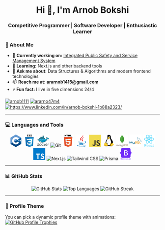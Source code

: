 <h1 align="center">Hi 👋, I'm Arnob Bokshi</h1>
<h3 align="center">Competitive Programmer | Software Developer | Enthusiastic Learner</h3>


### 🌟 About Me  

- 🔭 **Currently working on:** [Integrated Public Safety and Service Management System](https://github.com/arnob1111/Integrated-public-safety-and-service-management-system)  
- 🌱 **Learning:** Next.js and other backend tools  
- 💬 **Ask me about:** Data Structures & Algorithms and modern frontend technologies  
- 📫 **Reach me at:** **ararnob1415@gmail.com**  
- ⚡ **Fun fact:** I live in five dimensions 24/4  

<p align="left">
<a href="https://www.leetcode.com/arnob1111" target="blank"><img align="center" src="https://raw.githubusercontent.com/rahuldkjain/github-profile-readme-generator/master/src/images/icons/Social/leet-code.svg" alt="arnob1111" height="30" width="40" /></a>
<a href="https://auth.geeksforgeeks.org/user/ararno47m4" target="blank"><img align="center" src="https://raw.githubusercontent.com/rahuldkjain/github-profile-readme-generator/master/src/images/icons/Social/geeks-for-geeks.svg" alt="ararno47m4" height="30" width="40" /></a>
<a href="https://linkedin.com/in/https://www.linkedin.com/in/arnob-bokshi-1b88a2323/" target="blank"><img align="center" src="https://raw.githubusercontent.com/rahuldkjain/github-profile-readme-generator/master/src/images/icons/Social/linked-in-alt.svg" alt="https://www.linkedin.com/in/arnob-bokshi-1b88a2323/" height="30" width="40" /></a>

</p>

---

### 💻 Languages and Tools  
<p align="center">
  <img src="https://raw.githubusercontent.com/devicons/devicon/master/icons/cplusplus/cplusplus-original.svg" alt="C++" width="40" height="40" />
  <img src="https://raw.githubusercontent.com/devicons/devicon/master/icons/css3/css3-original-wordmark.svg" alt="CSS3" width="40" height="40" />
  <img src="https://raw.githubusercontent.com/devicons/devicon/master/icons/docker/docker-original-wordmark.svg" alt="Docker" width="40" height="40" />
  <img src="https://www.vectorlogo.zone/logos/git-scm/git-scm-icon.svg" alt="Git" width="40" height="40" />
  <img src="https://raw.githubusercontent.com/devicons/devicon/master/icons/html5/html5-original-wordmark.svg" alt="HTML5" width="40" height="40" />
  <img src="https://raw.githubusercontent.com/devicons/devicon/master/icons/java/java-original.svg" alt="Java" width="40" height="40" />
  <img src="https://raw.githubusercontent.com/devicons/devicon/master/icons/javascript/javascript-original.svg" alt="JavaScript" width="40" height="40" />
  <img src="https://raw.githubusercontent.com/devicons/devicon/master/icons/linux/linux-original.svg" alt="Linux" width="40" height="40" />
  <img src="https://raw.githubusercontent.com/devicons/devicon/master/icons/mongodb/mongodb-original-wordmark.svg" alt="MongoDB" width="40" height="40" />
  <img src="https://raw.githubusercontent.com/devicons/devicon/master/icons/mysql/mysql-original-wordmark.svg" alt="MySQL" width="40" height="40" />
  <img src="https://raw.githubusercontent.com/devicons/devicon/master/icons/react/react-original-wordmark.svg" alt="React" width="40" height="40" />
  <img src="https://raw.githubusercontent.com/devicons/devicon/master/icons/typescript/typescript-original.svg" alt="TypeScript" width="40" height="40" />
  <img src="https://cdn.worldvectorlogo.com/logos/nextjs-2.svg" alt="Next.js" width="40" height="40" />
  <img src="https://www.vectorlogo.zone/logos/tailwindcss/tailwindcss-icon.svg" alt="Tailwind CSS" width="40" height="40" />
  <img src="https://prisma.io/images/favicon-16x16.png" alt="Prisma" width="40" height="40" />
  <img src="https://raw.githubusercontent.com/devicons/devicon/master/icons/bootstrap/bootstrap-plain-wordmark.svg" alt="Bootstrap" width="40" height="40" />
</p>

---

### 📊 GitHub Stats  
<div align="center">
  <img src="https://github-readme-stats.vercel.app/api?username=arnob1111&show_icons=true&theme=radical" alt="GitHub Stats" height="165" />
  <img src="https://github-readme-stats.vercel.app/api/top-langs?username=arnob1111&layout=compact&theme=radical" alt="Top Languages" height="165" />
  <img src="https://github-readme-streak-stats.herokuapp.com/?user=arnob1111&theme=radical" alt="GitHub Streak" height="165" />
</div>

---

### 🎨 Profile Theme  
You can pick a dynamic profile theme with animations:  
[![GitHub Profile Trophies](https://github-profile-trophy.vercel.app/?username=arnob1111&theme=radical)](https://github.com/ryo-ma/github-profile-trophy)
